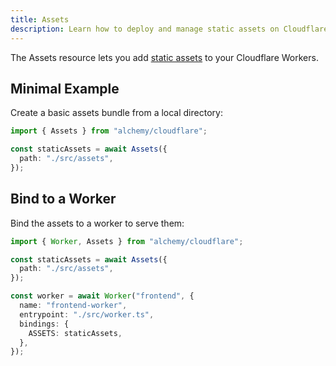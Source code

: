 ```yaml
---
title: Assets
description: Learn how to deploy and manage static assets on Cloudflare using Alchemy for optimal performance and delivery.
---
```


The Assets resource lets you add [static assets](https://developers.cloudflare.com/workers/configuration/sites/) to your Cloudflare Workers.

## Minimal Example

Create a basic assets bundle from a local directory:

```ts
import { Assets } from "alchemy/cloudflare";

const staticAssets = await Assets({
  path: "./src/assets",
});
```

## Bind to a Worker

Bind the assets to a worker to serve them:

```ts
import { Worker, Assets } from "alchemy/cloudflare";

const staticAssets = await Assets({
  path: "./src/assets",
});

const worker = await Worker("frontend", {
  name: "frontend-worker",
  entrypoint: "./src/worker.ts",
  bindings: {
    ASSETS: staticAssets,
  },
});
```
